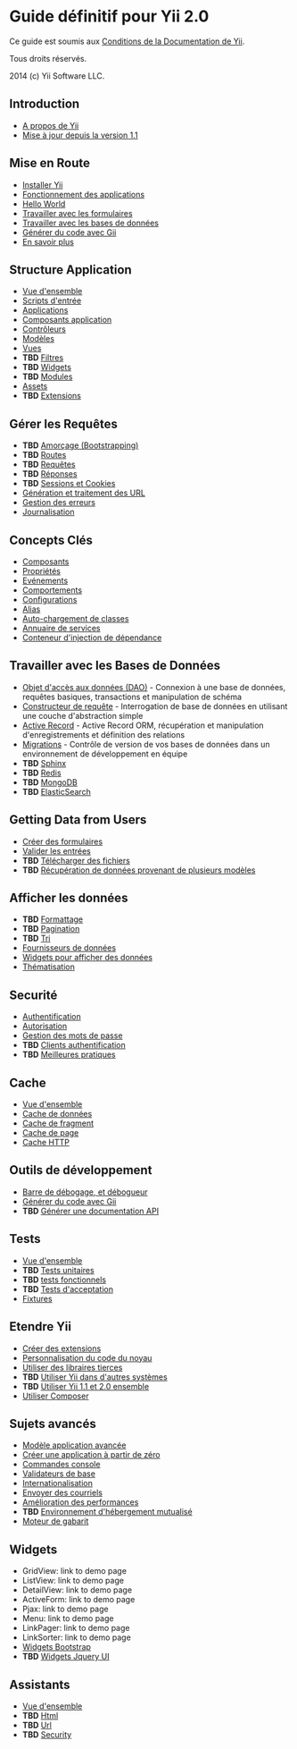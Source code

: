 Guide définitif pour Yii 2.0
============================

Ce guide est soumis aux [Conditions de la Documentation de Yii](http://www.yiiframework.com/doc/terms/).

Tous droits réservés.

2014 (c) Yii Software LLC.


Introduction
------------

* [A propos de Yii](intro-yii.md)
* [Mise à jour depuis la version 1.1](intro-upgrade-from-v1.md)


Mise en Route
-------------

* [Installer Yii](start-installation.md)
* [Fonctionnement des applications](start-workflow.md)
* [Hello World](start-hello.md)
* [Travailler avec les formulaires](start-forms.md)
* [Travailler avec les bases de données](start-databases.md)
* [Générer du code avec Gii](start-gii.md)
* [En savoir plus](start-looking-ahead.md)


Structure Application
---------------------

* [Vue d'ensemble](structure-overview.md)
* [Scripts d'entrée](structure-entry-scripts.md)
* [Applications](structure-applications.md)
* [Composants application](structure-application-components.md)
* [Contrôleurs](structure-controllers.md)
* [Modèles](structure-models.md)
* [Vues](structure-views.md)
* **TBD** [Filtres](structure-filters.md)
* **TBD** [Widgets](structure-widgets.md)
* **TBD** [Modules](structure-modules.md)
* [Assets](structure-assets.md)
* **TBD** [Extensions](structure-extensions.md)


Gérer les Requêtes
------------------

* **TBD** [Amorçage (Bootstrapping)](runtime-bootstrapping.md)
* **TBD** [Routes](runtime-routing.md)
* **TBD** [Requêtes](runtime-requests.md)
* **TBD** [Réponses](runtime-responses.md)
* **TBD** [Sessions et Cookies](runtime-sessions-cookies.md)
* [Génération et traitement des URL](runtime-url-handling.md)
* [Gestion des erreurs](runtime-handling-errors.md)
* [Journalisation](runtime-logging.md)


Concepts Clés
-------------

* [Composants](concept-components.md)
* [Propriétés](concept-properties.md)
* [Evénements](concept-events.md)
* [Comportements](concept-behaviors.md)
* [Configurations](concept-configurations.md)
* [Alias](concept-aliases.md)
* [Auto-chargement de classes](concept-autoloading.md)
* [Annuaire de services](concept-service-locator.md)
* [Conteneur d'injection de dépendance](concept-di-container.md)


Travailler avec les Bases de Données
------------------------------------

* [Objet d'accès aux données (DAO)](db-dao.md) - Connexion à une base de données, requêtes basiques, transactions et manipulation de schéma
* [Constructeur de requête](db-query-builder.md) - Interrogation de base de données en utilisant une couche d'abstraction simple
* [Active Record](db-active-record.md) - Active Record ORM, récupération et manipulation d'enregistrements et définition des relations
* [Migrations](db-migrations.md) - Contrôle de version de vos bases de données dans un environnement de développement en équipe
* **TBD** [Sphinx](db-sphinx.md)
* **TBD** [Redis](db-redis.md)
* **TBD** [MongoDB](db-mongodb.md)
* **TBD** [ElasticSearch](db-elastic-search.md)


Getting Data from Users
-----------------------

* [Créer des formulaires](input-forms.md)
* [Valider les entrées](input-validation.md)
* **TBD** [Télécharger des fichiers](input-file-upload.md)
* **TBD** [Récupération de données provenant de plusieurs modèles](input-multiple-models.md)


Afficher les données
--------------------

* **TBD** [Formattage](output-formatting.md)
* **TBD** [Pagination](output-pagination.md)
* **TBD** [Tri](output-sorting.md)
* [Fournisseurs de données](output-data-providers.md)
* [Widgets pour afficher des données](output-data-widgets.md)
* [Thématisation](output-theming.md)


Securité
--------

* [Authentification](security-authentication.md)
* [Autorisation](security-authorization.md)
* [Gestion des mots de passe](security-passwords.md)
* **TBD** [Clients authentification](security-auth-clients.md)
* **TBD** [Meilleures pratiques](security-best-practices.md)


Cache
-----

* [Vue d'ensemble](caching-overview.md)
* [Cache de données](caching-data.md)
* [Cache de fragment](caching-fragment.md)
* [Cache de page](caching-page.md)
* [Cache HTTP](caching-http.md)


Outils de développement
-----------------------

* [Barre de débogage, et débogueur](tool-debugger.md)
* [Générer du code avec Gii](tool-gii.md)
* **TBD** [Générer une documentation API](tool-api-doc.md)


Tests
-----

* [Vue d'ensemble](test-overview.md)
* **TBD** [Tests unitaires](test-unit.md)
* **TBD** [tests fonctionnels](test-functional.md)
* **TBD** [Tests d'acceptation](test-acceptance.md)
* [Fixtures](test-fixtures.md)


Etendre Yii
-----------

* [Créer des extensions](extend-creating-extensions.md)
* [Personnalisation du code du noyau](extend-customizing-core.md)
* [Utiliser des libraires tierces](extend-using-libs.md)
* **TBD** [Utiliser Yii dans d'autres systèmes](extend-embedding-in-others.md)
* **TBD** [Utiliser Yii 1.1 et 2.0 ensemble](extend-using-v1-v2.md)
* [Utiliser Composer](extend-using-composer.md)


Sujets avancés
--------------

* [Modèle application avancée](tutorial-advanced-app.md)
* [Créer une application à partir de zéro](tutorial-start-from-scratch.md)
* [Commandes console](tutorial-console.md)
* [Validateurs de base](tutorial-core-validators.md)
* [Internationalisation](tutorial-i18n.md)
* [Envoyer des courriels](tutorial-mailing.md)
* [Amélioration des performances](tutorial-performance-tuning.md)
* **TBD** [Environnement d'hébergement mutualisé](tutorial-shared-hosting.md)
* [Moteur de gabarit](tutorial-template-engines.md)


Widgets
-------

* GridView: link to demo page
* ListView: link to demo page
* DetailView: link to demo page
* ActiveForm: link to demo page
* Pjax: link to demo page
* Menu: link to demo page
* LinkPager: link to demo page
* LinkSorter: link to demo page
* [Widgets Bootstrap](bootstrap-widgets.md)
* **TBD** [Widgets Jquery UI](jui-widgets.md)


Assistants
----------

* [Vue d'ensemble](helper-overview.md)
* **TBD** [Html](helper-html.md)
* **TBD** [Url](helper-url.md)
* **TBD** [Security](helper-security.md)

